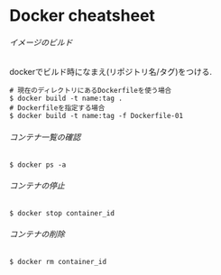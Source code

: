 # Docker cheatsheet

###### イメージのビルド
dockerでビルド時になまえ(リポジトリ名/タグ)をつける.  
```
# 現在のディレクトリにあるDockerfileを使う場合
$ docker build -t name:tag .
# Dockerfileを指定する場合
$ docker build -t name:tag -f Dockerfile-01
```

###### コンテナ一覧の確認
```
$ docker ps -a
```

###### コンテナの停止
```
$ docker stop container_id
```

###### コンテナの削除
```
$ docker rm container_id
```
